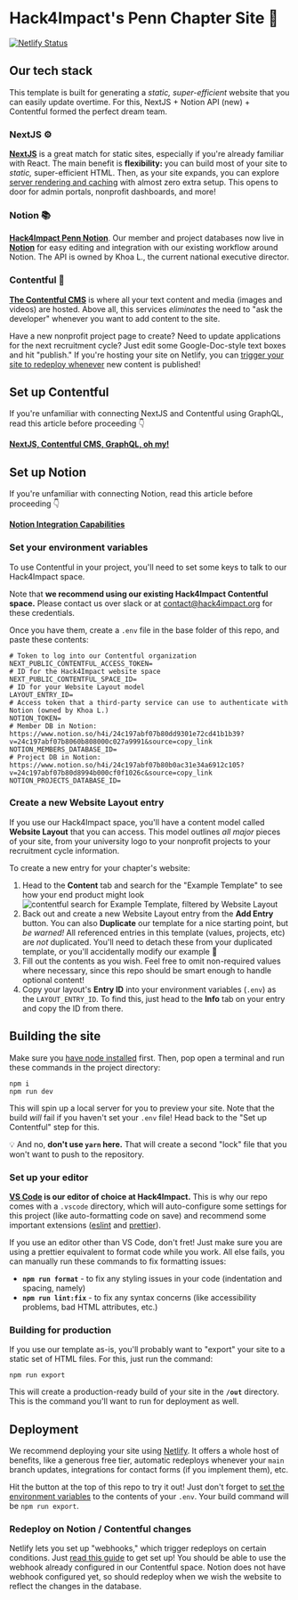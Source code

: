 # Hack4Impact's Penn Chapter Site 🚀

[![Netlify Status](https://api.netlify.com/api/v1/badges/1fc1ecac-e266-4232-abdf-e0c0e9ffae91/deploy-status)](https://app.netlify.com/sites/h4i-upenn/deploys)

## Our tech stack

This template is built for generating a _static, super-efficient_ website that you can easily update overtime. For this, NextJS + Notion API (new) + Contentful formed the perfect dream team.

### NextJS ⚙️

[**NextJS**](https://nextjs.org/) is a great match for static sites, especially if you're already familiar with React. The main benefit is **flexibility:** you can build most of your site to _static,_ super-efficient HTML. Then, as your site expands, you can explore [server rendering and caching](https://medium.com/walmartglobaltech/the-benefits-of-server-side-rendering-over-client-side-rendering-5d07ff2cefe8) with almost zero extra setup. This opens to door for admin portals, nonprofit dashboards, and more!

### Notion 📚

[**Hack4Impact Penn Notion**](https://www.notion.so/h4i/Hack4Impact-Penn-cdd675655ad74f7fbb8c96b0e03a52fd?source=copy_link). Our member and project databases now live in [**Notion**]([https://www.contentful.com/](https://www.notion.so/h4i/24c197abf07b80b0ac31e34a6912c105?v=24c197abf07b8060b808000c027a9991&source=copy_link)) for easy editing and integration with our existing workflow around Notion. The API is owned by Khoa L., the current national executive director.

### Contentful 📝

[**The Contentful CMS**](https://www.contentful.com/) is where all your text content and media (images and videos) are hosted. Above all, this services _eliminates_ the need to "ask the developer" whenever you want to add content to the site.

Have a new nonprofit project page to create? Need to update applications for the next recruitment cycle? Just edit some Google-Doc-style text boxes and hit "publish." If you're hosting your site on Netlify, you can [trigger your site to redeploy whenever](https://www.contentful.com/developers/docs/tutorials/general/automate-site-builds-with-webhooks/) new content is published!

## Set up Contentful

If you're unfamiliar with connecting NextJS and Contentful using GraphQL, read this article before proceeding 👇

[**NextJS, Contentful CMS, GraphQL, oh my!**](https://dev.to/hack4impact/nextjs-contentful-cms-graphql-oh-my-352o)

## Set up Notion

If you're unfamiliar with connecting Notion, read this article before proceeding 👇

[**Notion Integration Capabilities**](https://developers.notion.com/reference/intro)

### Set your environment variables

To use Contentful in your project, you'll need to set some keys to talk to our Hack4Impact space.

Note that **we recommend using our existing Hack4Impact Contentful space.** Please contact us over slack or at contact@hack4impact.org for these credentials.

Once you have them, create a `.env` file in the base folder of this repo, and paste these contents:

```
# Token to log into our Contentful organization
NEXT_PUBLIC_CONTENTFUL_ACCESS_TOKEN=
# ID for the Hack4Impact website space
NEXT_PUBLIC_CONTENTFUL_SPACE_ID=
# ID for your Website Layout model
LAYOUT_ENTRY_ID=
# Access token that a third-party service can use to authenticate with Notion (owned by Khoa L.)
NOTION_TOKEN=
# Member DB in Notion: https://www.notion.so/h4i/24c197abf07b80dd9301e72cd41b1b39?v=24c197abf07b8060b808000c027a9991&source=copy_link
NOTION_MEMBERS_DATABASE_ID=
# Project DB in Notion: https://www.notion.so/h4i/24c197abf07b80b0ac31e34a6912c105?v=24c197abf07b80d8994b000cf0f1026c&source=copy_link
NOTION_PROJECTS_DATABASE_ID=

```

### Create a new Website Layout entry

If you use our Hack4Impact space, you'll have a content model called **Website Layout** that you can access. This model outlines _all major_ pieces of your site, from your university logo to your nonprofit projects to your recruitment cycle information.

To create a new entry for your chapter's website:

1. Head to the **Content** tab and search for the "Example Template" to see how your end product might look ![contentful search for Example Template, filtered by Website Layout](public/images/readme-assets/website-layout-search.png)
2. Back out and create a new Website Layout entry from the **Add Entry** button. You can also **Duplicate** our template for a nice starting point, but _be warned!_ All referenced entries in this template (values, projects, etc) are _not_ duplicated. You'll need to detach these from your duplicated template, or you'll accidentally modify our example 😬
3. Fill out the contents as you wish. Feel free to omit non-required values where necessary, since this repo should be smart enough to handle optional content!
4. Copy your layout's **Entry ID** into your environment variables (`.env`) as the `LAYOUT_ENTRY_ID`. To find this, just head to the **Info** tab on your entry and copy the ID from there.

## Building the site

Make sure you [have node installed](https://nodejs.org/en/) first. Then, pop open a terminal and run these commands in the project directory:

```
npm i
npm run dev
```

This will spin up a local server for you to preview your site. Note that the build _will_ fail if you haven't set your `.env` file! Head back to the "Set up Contentful" step for this.

💡 And no, **don't use `yarn` here.** That will create a second "lock" file that you won't want to push to the repository.

### Set up your editor

**[VS Code](https://code.visualstudio.com/) is our editor of choice at Hack4Impact.** This is why our repo comes with a `.vscode` directory, which will auto-configure some settings for this project (like auto-formatting code on save) and recommend some important extensions ([eslint](https://marketplace.visualstudio.com/items?itemName=dbaeumer.vscode-eslint) and [prettier](https://marketplace.visualstudio.com/items?itemName=esbenp.prettier-vscode)).

If you use an editor other than VS Code, don't fret! Just make sure you are using a prettier equivalent to format code while you work. All else fails, you can manually run these commands to fix formatting issues:

- **`npm run format`** - to fix any styling issues in your code (indentation and spacing, namely)
- **`npm run lint:fix`** - to fix any syntax concerns (like accessibility problems, bad HTML attributes, etc.)

### Building for production

If you use our template as-is, you'll probably want to "export" your site to a static set of HTML files. For this, just run the command:

```
npm run export
```

This will create a production-ready build of your site in the **`/out`** directory. This is the command you'll want to run for deployment as well.

## Deployment

We recommend deploying your site using [Netlify](https://www.netlify.com). It offers a whole host of benefits, like a generous free tier, automatic redeploys whenever your `main` branch updates, integrations for contact forms (if you implement them), etc.

Hit the button at the top of this repo to try it out! Just don't forget to [set the environment variables](https://docs.netlify.com/configure-builds/environment-variables/) to the contents of your `.env`. Your build command will be `npm run export`.

### Redeploy on Notion / Contentful changes

Netlify lets you set up "webhooks," which trigger redeploys on certain conditions. Just [read this guide](https://www.contentful.com/developers/docs/tutorials/general/automate-site-builds-with-webhooks/) to get set up! You should be able to use the webhook already configured in our Contentful space. Notion does not have webhook configured yet, so should redeploy when we wish the website to reflect the changes in the database.
